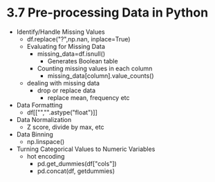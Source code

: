 # 3.7 Pre-processing Data in Python

* Identify/Handle Missing Values
    * df.replace("?",np.nan, inplace=True)
    * Evaluating for Missing Data
        * missing_data=df.isnull()
            * Generates Boolean table
        * Counting missing values in each column
            * missing_data[column].value_counts()
    * dealing with missing data
        * drop or replace data
            * replace mean, frequency etc
* Data Formatting
    * df[["","".astype("float")]]
* Data Normalization
    * Z score, divide by max, etc
* Data Binning
    * np.linspace()
* Turning Categorical Values to Numeric Variables
    * hot encoding
        * pd.get_dummies(df["cols"])
        * pd.concat(df, getdummies)